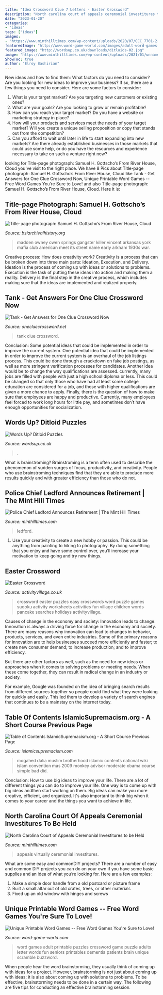 ```yaml
---
title: "Idea Crossword Clue 7 Letters - Easter Crossword"
description: "North carolina court of appeals ceremonial investitures to be held"
date: "2023-01-20"
categories:
- "ideas"
tags: ["ideas"]
images:
- "https://www.minthilltimes.com/wp-content/uploads/2020/07/CCC_7701-2-1-1-402x420.jpg"
featuredImage: "http://www.word-game-world.com/images/adult-word-games-pin.jpg"
featured_image: "http://wordsup.co.uk/downloads/ditloids-02.jpg"
image: "https://www.minthilltimes.com/wp-content/uploads/2021/01/unnamed-96-1.jpg"
ShowToc: true
author: "Elroy Bashirian"
---
```



New ideas and how to find them: What factors do you need to consider?
Are you looking for new ideas to improve your business? If so, there are a few things you need to consider. Here are some factors to consider:
1) What is your target market? Are you targeting new customers or existing ones? 
2) What are your goals? Are you looking to grow or remain profitable? 
3) How can you reach your target market? Do you have a website or marketing strategy in place? 
4) How will your products and services meet the needs of your target market? Will you create a unique selling proposition or copy that stands out from the competition? 
5) Can you afford to wait until later in life to start expanding into new markets? Are there already established businesses in those markets that could use some help, or do you have the resources and experience necessary to take on such a venture right now?

	

		
looking for Title-page photograph: Samuel H. Gottscho’s From River House, Cloud you've visit to the right place. We have 8 Pics about Title-page photograph: Samuel H. Gottscho’s From River House, Cloud like Tank - Get Answers for One Clue Crossword Now, Unique Printable Word Games -- Free Word Games You&#039;re Sure to Love! and also Title-page photograph: Samuel H. Gottscho’s From River House, Cloud. Here it is:
		
    
## Title-page Photograph: Samuel H. Gottscho’s From River House, Cloud

<img loading=lazy src="http://www.bsiarchivalhistory.org/BSI_Archival_History/Woodys_pt_1_files/droppedImage.jpg" onerror="this.onerror=null;this.src='https://tse2.mm.bing.net/th?id=OIP.tywnI9AeShMVETd0NKqaiQAAAA&amp;pid=15.1';" alt="Title-page photograph: Samuel H. Gottscho’s From River House, Cloud">

_Source: bsiarchivalhistory.org_

>madden owney owen springs gangster killer vincent arkansas york mafia club american meet its street name early arkham 1930s war. 

	

Creative process: How does creativity work?
Creativity is a process that can be broken down into three main parts: Ideation, Execution, and Delivery. Ideation is the process of coming up with ideas or solutions to problems. Execution is the task of putting these ideas into action and making them a reality. Delivery is the final step in the creative process, which includes making sure that the ideas are implemented and realized properly.

    
## Tank - Get Answers For One Clue Crossword Now

<img loading=lazy src="https://onecluecrossword.net/wp-content/uploads/One-Clue-Crossword-Tank-Answer.jpg" onerror="this.onerror=null;this.src='https://tse4.mm.bing.net/th?id=OIP.lf9jOMQWYd0iXjgq75t8XAHaK2&amp;pid=15.1';" alt="Tank - Get Answers for One Clue Crossword Now">

_Source: onecluecrossword.net_

>tank clue crossword. 

	

Conclusion: Some potential ideas that could be implemented in order to improve the current system.
One potential idea that could be implemented in order to improve the current system is an overhaul of the job listings process. This could be done through a crackdown on fake job postings, as well as more stringent verification processes for candidates. Another idea would be to change the way qualifications are assessed. currently, many jobs are filled with people with just a high school diploma or less. This could be changed so that only those who have had at least some college education are considered for a job, and those with higher qualifications are given a more chance to apply. Finally, there is the question of how to make sure that employees are happy and productive. Currently, many employees feel forced to work long hours for little pay, and sometimes don’t have enough opportunities for socialization.

    
## Words Up? Ditloid Puzzles

<img loading=lazy src="http://wordsup.co.uk/downloads/ditloids-02.jpg" onerror="this.onerror=null;this.src='https://tse2.mm.bing.net/th?id=OIP.bzLF-YyU_8R_He5npPionQHaKf&amp;pid=15.1';" alt="Words Up? Ditloid Puzzles">

_Source: wordsup.co.uk_

>. 

	

What is brainstroming?
Brainstroming is a term often used to describe the phenomenon of sudden surges of focus, productivity, and creativity. People who use brainstroming techniques find that they are able to produce more results quickly and with greater efficiency than those who do not.

    
## Police Chief Ledford Announces Retirement | The Mint Hill Times

<img loading=lazy src="https://www.minthilltimes.com/wp-content/uploads/2020/07/CCC_7701-2-1-1-402x420.jpg" onerror="this.onerror=null;this.src='https://tse3.mm.bing.net/th?id=OIP.TGBrApB0eORp067ZWrzSCgAAAA&amp;pid=15.1';" alt="Police Chief Ledford Announces Retirement | The Mint Hill Times">

_Source: minthilltimes.com_

>ledford. 

	

1. Use your creativity to create a new hobby or passion. This could be anything from painting to hiking to photography. By doing something that you enjoy and have some control over, you’ll increase your motivation to keep going and try new things.

    
## Easter Crossword

<img loading=lazy src="https://www.activityvillage.co.uk/sites/default/files/styles/medium/public/images/easter_crossword_easy_460.jpg?itok=o9b0-Cdn" onerror="this.onerror=null;this.src='https://tse3.mm.bing.net/th?id=OIP._GY6QZG92jp-_6LcvtE_TQAAAA&amp;pid=15.1';" alt="Easter Crossword">

_Source: activityvillage.co.uk_

>crossword easter puzzles easy crosswords word puzzle games sudoku activity worksheets activities fun village children words pancake searches holidays activityvillage. 

	

Causes of change in the economy and society: Innovation leads to change.
Innovation is always a driving force for change in the economy and society. There are many reasons why innovation can lead to changes in behavior, products, services, and even entire industries. 
Some of the primary reasons for innovation are to help businesses succeed more efficiently and faster; to create new consumer demand; to increase production; and to improve efficiency. 

But there are other factors as well, such as the need for new ideas or approaches when it comes to solving problems or meeting needs. When these come together, they can result in radical change in an industry or society.

For example, Google was founded on the idea of bringing search results from different sources together so people could find what they were looking for quickly and easily. This led them to develop a variety of search engines that continues to be a mainstay on the internet today.

    
## Table Of Contents IslamicSupremacism.org - A Short Course Previous Page

<img loading=lazy src="http://islamicsupremacism.com/Muslim_Brotherhood_on_IS%26J_files/Dalia_Mogahed.JPG.jpg" onerror="this.onerror=null;this.src='https://tse2.mm.bing.net/th?id=OIP.NjVloutof1Wm10DR3sS-wAAAAA&amp;pid=15.1';" alt="Table of Contents IslamicSupremacism.org - A Short Course Previous Page">

_Source: islamicsupremacism.com_

>mogahed dalia muslim brotherhood islamic contents national wiki islam convention mas 2009 monkey advisor moderate obama course simple bad did. 

	

Conclusion: How to use big ideas to improve your life.
There are a lot of different things you can do to improve your life. One way is to come up with big ideas andthen start working on them. Big ideas can make you more creative, efficient, and organized. It's also important to think big when it comes to your career and the things you want to achieve in life.

    
## North Carolina Court Of Appeals Ceremonial Investitures To Be Held

<img loading=lazy src="https://www.minthilltimes.com/wp-content/uploads/2021/01/unnamed-96-1.jpg" onerror="this.onerror=null;this.src='https://tse2.mm.bing.net/th?id=OIP.njoyAaCRtUiUBpKbWkXXQQHaEK&amp;pid=15.1';" alt="North Carolina Court of Appeals Ceremonial Investitures to be Held">

_Source: minthilltimes.com_

>appeals virtually ceremonial investitures. 

	

What are some easy and commonDIY projects?
There are a number of easy and common DIY projects you can do on your own if you have some basic supplies and an idea of what you’re looking for. Here are a few examples:
1. Make a simple door handle from a old postcard or picture frame
2. Built a small altar out of old crates, trees, or other materials
3. Fixed up an old window with hinges and screws

    
## Unique Printable Word Games -- Free Word Games You&#039;re Sure To Love!

<img loading=lazy src="http://www.word-game-world.com/images/adult-word-games-pin.jpg" onerror="this.onerror=null;this.src='https://tse3.mm.bing.net/th?id=OIP.FtWn3dECUtMwo4-5R00w1gAAAA&amp;pid=15.1';" alt="Unique Printable Word Games -- Free Word Games You&#039;re Sure to Love!">

_Source: word-game-world.com_

>word games adult printable puzzles crossword game puzzle adults letter words fun seniors printables dementia patients brain unique scramble buzzword. 

	

When people hear the word brainstorming, they usually think of coming up with ideas for a project. However, brainstorming is not just about coming up with ideas; it is also about coming up with solutions to problems. To be effective, brainstorming needs to be done in a certain way. The following are five tips for conducting an effective brainstorming session.

